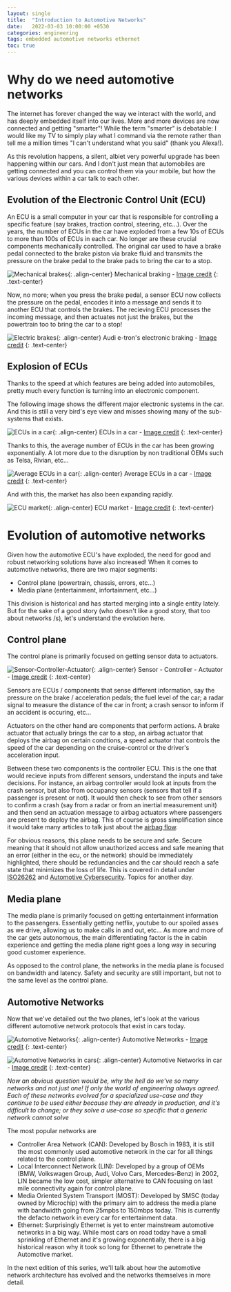 ```yaml
---
layout: single
title:  "Introduction to Automotive Networks"
date:   2022-03-03 10:00:00 +0530
categories: engineering
tags: embedded automotive networks ethernet
toc: true
---
```

# Why do we need automotive networks
The internet has forever changed the way we interact with the world, and has deeply embedded itself into our lives. More and more devices are now connected and getting "smarter"! While the term "smarter" is debatable: I would like my TV to simply play what I command via the remote rather than tell me a million times "I can't understand what you said" (thank you Alexa!). 

As this revolution happens, a silent, albiet very powerful upgrade has been happening within our cars. And I don't just mean that automobiles are getting connected and you can control them via your mobile, but how the various devices within a car talk to each other.

## Evolution of the Electronic Control Unit (ECU)
An ECU is a small computer in your car that is responsible for controlling a specific feature (say brakes, traction control, steering, etc...). Over the years, the number of ECUs in the car have exploded from a few 10s of ECUs to more than 100s of ECUs in each car. No longer are these crucial components mechanically controlled. The original car used to have a brake pedal connected to the brake piston via brake fluid and transmits the pressure on the brake pedal to the brake pads to bring the car to a stop.

![Mechanical brakes](/assets/images/2022-04-03/2022-04-03-mechanical-braking.webp){: .align-center}
Mechanical braking - [Image credit](https://projectsgeek.com/2020/03/mechanical-braking-system-project.html)
{: .text-center}

Now, no more; when you press the brake pedal, a sensor ECU now collects the pressure on the pedal, encodes it into a message and sends it to another ECU that controls the brakes. The recieving ECU processes the incoming message, and then actuates not just the brakes, but the powertrain too to bring the car to a stop!

![Electric brakes](/assets/images/2022-04-03/2022-04-03-electric-brake.webp){: .align-center}
Audi e-tron's electronic braking - [Image credit](https://www.autoevolution.com/news/what-is-brake-by-wire-and-how-it-works-150856.html)
{: .text-center}

## Explosion of ECUs
Thanks to the speed at which features are being added into automobiles, pretty much every function is turning into an electronic component. 

The following image shows the different major electronic systems in the car. And this is still a very bird's eye view and misses showing many of the sub-systems that exists.

![ECUs in a car ](/assets/images/2022-04-03-electonic-components-in-car.webp){: .align-center}
ECUs in a car - [Image credit](https://autotechdrive.com/electronic-control-unit/)
{: .text-center}

Thanks to this, the average number of ECUs in the car has been growing exponentially. A lot more due to the disruption by non traditional OEMs such as Telsa, Rivian, etc...

![Average ECUs in a car](/assets/images/2022-04-03-average-ecus-in-car.webp){: .align-center}
Average ECUs in a car - [Image credit](https://www.greencarcongress.com/2015/07/20150729-berger.html)
{: .text-center}

And with this, the market has also been expanding rapidly.

![ECU market](/assets/images/2022-04-03/2022-04-03-average-ecu-market.webp){: .align-center}
ECU market - [Image credit](https://www.marketsandmarkets.com/Market-Reports/automotive-ecu-market-34863602.html)
{: .text-center}

# Evolution of automotive networks
Given how the automotive ECU's have exploded, the need for good and robust networking solutions have also increased! When it comes to automotive networks, there are two major segments:
* Control plane (powertrain, chassis, errors, etc...)
* Media plane (entertainment, infortainment, etc...)

This division is historical and has started merging into a single entity lately. But for the sake of a good story (who doesn't like a good story, that too about networks /s), let's understand the evolution here.

## Control plane
The control plane is primarily focused on getting sensor data to actuators.

![Sensor-Controller-Actuator](/assets/images/2022-04-03/2022-04-03-sensor-controller-actuator.webp){: .align-center}
Sensor - Controller - Actuator - [Image credit](https://www.geeksforgeeks.org/actuators-in-iot/)
{: .text-center}

Sensors are ECUs / components that sense different information, say the pressure on the brake / acceleration pedals; the fuel level of the car; a radar signal to measure the distance of the car in front; a crash sensor to inform if an accident is occuring, etc... 

Actuators on the other hand are components that perform actions. A brake actuator that actually brings the car to a stop, an airbag actuator that deploys the airbag on certain condtions, a speed actuator that controls the speed of the car depending on the cruise-control or the driver's acceleration input.

Between these two components is the controller ECU. This is the one that would recieve inputs from different sensors, understand the inputs and take decisions. For instance, an airbag controller would look at inputs from the crash sensor, but also from occupancy sensors (sensors that tell if a passenger is present or not). It would then check to see from other sensors to confirm a crash (say from a radar or from an inertial measurement unit) and then send an actuation message to airbag actuators where passengers are present to deploy the airbag. This of course is gross simplification since it would take many articles to talk just about the [airbag flow](https://www.hella.com/techworld/uk/Technical/Car-electronics-and-electrics/Car-airbag-system-3083/).

For obvious reasons, this plane needs to be secure and safe. Secure meaning that it should not allow unauthorized access and safe meaning that an error (either in the ecu, or the network) should be immediately highlighted, there should be redundancies and the car should reach a safe state that minimizes the loss of life. This is covered in detail under [ISO26262](https://en.wikipedia.org/wiki/ISO_26262) and [Automotive Cybersecurity](https://www.nhtsa.gov/technology-innovation/vehicle-cybersecurity). Topics for another day.

## Media plane
The media plane is primarily focused on getting entertainment information to the passengers. Essentially getting netflix, youtube to our spoiled asses as we drive, allowing us to make calls in and out, etc... As more and more of the car gets autonomous, the main differentiating factor is the in cabin experience and getting the media plane right goes a long way in securing good customer experience.

As opposed to the control plane, the networks in the media plane is focused on bandwidth and latency. Safety and security are still important, but not to the same level as the control plane.

## Automotive Networks
Now that we've detailed out the two planes, let's look at the various different automotive network protocols that exist in cars today. 

![Automotive Networks](/assets/images/2022-04-03/2022-04-03-automotive-networks.webp){: .align-center}
Automotive Networks - [Image credit](https://standards.ieee.org/wp-content/uploads/import/documents/other/d1-03_matheus_evolution_of_ethernet_based_automotive_networks.pdf)
{: .text-center}

![Automotive Networks in cars](/assets/images/2022-04-03/2022-04-03-automotive-networks-in-car.webp){: .align-center}
Automotive Networks in car - [Image credit](https://silvaco.com/blog/design-ip-for-automotive-socs-trends-and-solutions/)
{: .text-center}

<em>Now an obvious question would be, why the hell do we've so many networks and not just one! If only the world of engineering always agreed. Each of these networks evolved for a specialized use-case and they continue to be used either because they are already in production, and it's difficult to change; or they solve a use-case so specific that a generic network cannot solve</em>

The most popular networks are
* Controller Area Network (CAN): Developed by Bosch in 1983, it is still the most commonly used automotive network in the car for all things related to the control plane. 
* Local Interconnect Network (LIN): Developed by a group of OEMs (BMW, Volkswagen Group, Audi, Volvo Cars, Mercedes-Benz) in 2002, LIN became the low cost, simpler alternative to CAN focusing on last mile connectivity again for control plane. 
* Media Oriented System Transport (MOST): Developed by SMSC (today owned by Microchip) with the primary aim to address the media plane with bandwidth going from 25mpbs to 150mbps today. This is currently the defacto network in every car for entertainment data.
* Ethernet: Surprisingly Ethernet is yet to enter mainstream automotive networks in a big way. While most cars on road today have a small sprinkling of Ethernet and it's growing exponentially, there is a big historical reason why it took so long for Ethernet to penetrate the Automotive market.

In the next edition of this series, we'll talk about how the automotive network architecture has evolved and the networks themselves in more detail.